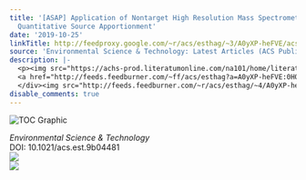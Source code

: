 ```yaml
---
title: '[ASAP] Application of Nontarget High Resolution Mass Spectrometry Data to
  Quantitative Source Apportionment'
date: '2019-10-25'
linkTitle: http://feedproxy.google.com/~r/acs/esthag/~3/A0yXP-heFVE/acs.est.9b04481
source: 'Environmental Science & Technology: Latest Articles (ACS Publications)'
description: |-
  <p><img src="https://achs-prod.literatumonline.com/na101/home/literatum/publisher/achs/journals/content/esthag/0/esthag.ahead-of-print/acs.est.9b04481/20191024/images/medium/es9b04481_0005.gif" alt="TOC Graphic"/></p><div><cite>Environmental Science & Technology</cite></div><div>DOI: 10.1021/acs.est.9b04481</div><div class="feedflare">
  <a href="http://feeds.feedburner.com/~ff/acs/esthag?a=A0yXP-heFVE:0H0fjgEu6Vs:yIl2AUoC8zA"><img src="http://feeds.feedburner.com/~ff/acs/esthag?d=yIl2AUoC8zA" border="0"></img></a>
  </div><img src="http://feeds.feedburner.com/~r/acs/esthag/~4/A0yXP-heFVE" ...
disable_comments: true
---
```

<p><img src="https://achs-prod.literatumonline.com/na101/home/literatum/publisher/achs/journals/content/esthag/0/esthag.ahead-of-print/acs.est.9b04481/20191024/images/medium/es9b04481_0005.gif" alt="TOC Graphic"/></p><div><cite>Environmental Science & Technology</cite></div><div>DOI: 10.1021/acs.est.9b04481</div><div class="feedflare">
<a href="http://feeds.feedburner.com/~ff/acs/esthag?a=A0yXP-heFVE:0H0fjgEu6Vs:yIl2AUoC8zA"><img src="http://feeds.feedburner.com/~ff/acs/esthag?d=yIl2AUoC8zA" border="0"></img></a>
</div><img src="http://feeds.feedburner.com/~r/acs/esthag/~4/A0yXP-heFVE" ...